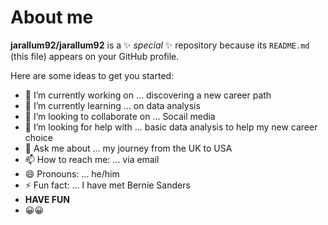 # About me

**jarallum92/jarallum92** is a ✨ _special_ ✨ repository because its `README.md` (this file) appears on your GitHub profile.

Here are some ideas to get you started:

- 🔭 I’m currently working on ... discovering a new career path
- 🌱 I’m currently learning ... on data analysis
- 👯 I’m looking to collaborate on ... Socail media 
- 🤔 I’m looking for help with ... basic data analysis to help my new career choice
- 💬 Ask me about ... my journey from the UK to USA
- 📫 How to reach me: ... via email
- 😄 Pronouns: ... he/him
- ⚡ Fun fact: ... I have met Bernie Sanders
- **HAVE FUN** 
- 😀😀
